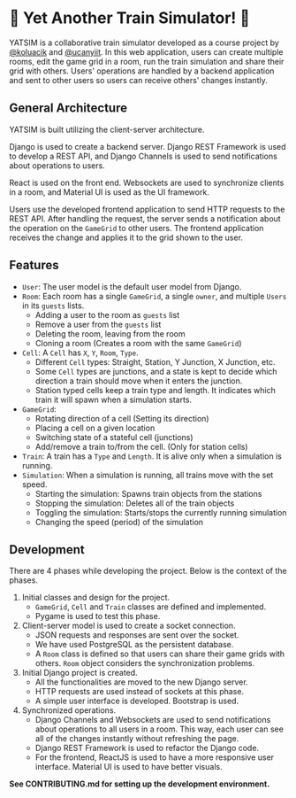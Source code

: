 # 🚂 Yet Another Train Simulator! 🚂

YATSIM is a collaborative train simulator developed as a course project by [@koluacik](https://github.com/koluacik) and [@ucanyiit](https://github.com/ucanyiit). In this web application, users can create multiple rooms, edit the game grid in a room, run the train simulation and share their grid with others. Users' operations are handled by a backend application and sent to other users so users can receive others' changes instantly.

## General Architecture

YATSIM is built utilizing the client-server architecture.

Django is used to create a backend server. Django REST Framework is used to develop a REST API, and Django Channels is used to send notifications about operations to users.

React is used on the front end. Websockets are used to synchronize clients in a room, and Material UI is used as the UI framework.

Users use the developed frontend application to send HTTP requests to the REST API. After handling the request, the server sends a notification about the operation on the `GameGrid` to other users. The frontend application receives the change and applies it to the grid shown to the user.

## Features

- `User`: The user model is the default user model from Django.
- `Room`: Each room has a single `GameGrid`, a single `owner`, and multiple `Users` in its `guests` lists.
    - Adding a user to the room as `guests` list
    - Remove a user from the `guests` list
    - Deleting the room, leaving from the room
    - Cloning a room (Creates a room with the same `GameGrid`)
- `Cell`: A `Cell` has `X`, `Y`, `Room`, `Type`.
    - Different `Cell` types: Straight, Station, Y Junction, X Junction, etc.
    - Some `Cell` types are junctions, and a state is kept to decide which direction a train should move when it enters the junction.
    - Station typed cells keep a train type and length. It indicates which train it will spawn when a simulation starts. 
- `GameGrid`:
    - Rotating direction of a cell (Setting its direction) 
    - Placing a cell on a given location
    - Switching state of a stateful cell (junctions)
    - Add/remove a train to/from the cell. (Only for station cells)
- `Train`: A train has a `Type` and `Length`. It is alive only when a simulation is running.
- `Simulation`: When a simulation is running, all trains move with the set speed.
    - Starting the simulation: Spawns train objects from the stations
    - Stopping the simulation: Deletes all of the train objects
    - Toggling the simulation: Starts/stops the currently running simulation
    - Changing the speed (period) of the simulation

## Development

There are 4 phases while developing the project. Below is the context of the phases.

1. Initial classes and design for the project. 
    - `GameGrid`, `Cell` and `Train` classes are defined and implemented. 
    - Pygame is used to test this phase.
2. Client-server model is used to create a socket connection. 
    - JSON requests and responses are sent over the socket. 
    - We have used PostgreSQL as the persistent database.
    - A `Room` class is defined so that users can share their game grids with others. `Room` object considers the synchronization problems.
3. Initial Django project is created.
    - All the functionalities are moved to the new Django server. 
    - HTTP requests are used instead of sockets at this phase.
    - A simple user interface is developed. Bootstrap is used.
4. Synchronized operations.
    - Django Channels and Websockets are used to send notifications about operations to all users in a room. This way, each user can see all of the changes instantly without refreshing the page.
    - Django REST Framework is used to refactor the Django code.
    - For the frontend, ReactJS is used to have a more responsive user interface. Material UI is used to have better visuals.

**See CONTRIBUTING.md for setting up the development environment.**